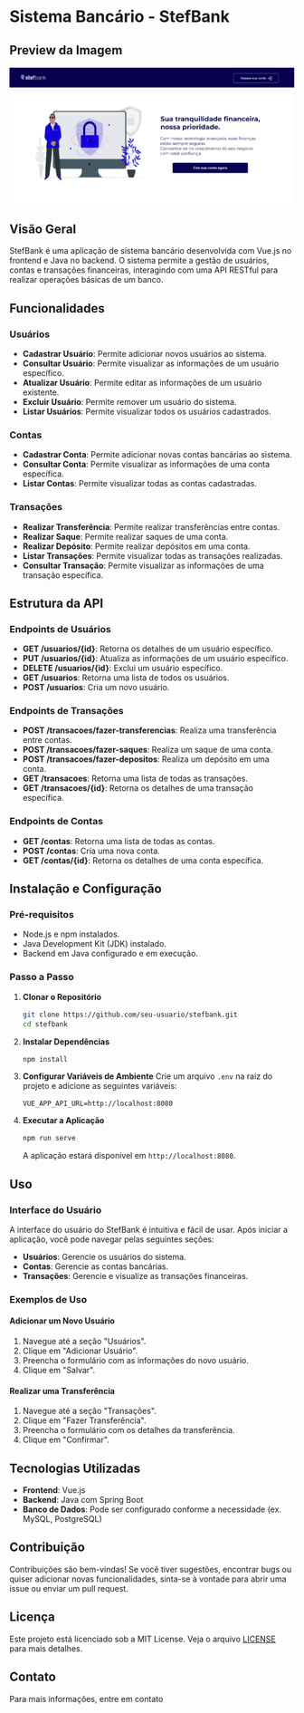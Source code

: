# Sistema Bancário - StefBank

## Preview da Imagem
![Preview da Landing Page](https://github.com/victorsantanna/sistema-bancario/blob/main/src/assets/img/stefbank-preview.png)

## Visão Geral

StefBank é uma aplicação de sistema bancário desenvolvida com Vue.js no frontend e Java no backend. O sistema permite a gestão de usuários, contas e transações financeiras, interagindo com uma API RESTful para realizar operações básicas de um banco.

## Funcionalidades

### Usuários
- **Cadastrar Usuário**: Permite adicionar novos usuários ao sistema.
- **Consultar Usuário**: Permite visualizar as informações de um usuário específico.
- **Atualizar Usuário**: Permite editar as informações de um usuário existente.
- **Excluir Usuário**: Permite remover um usuário do sistema.
- **Listar Usuários**: Permite visualizar todos os usuários cadastrados.

### Contas
- **Cadastrar Conta**: Permite adicionar novas contas bancárias ao sistema.
- **Consultar Conta**: Permite visualizar as informações de uma conta específica.
- **Listar Contas**: Permite visualizar todas as contas cadastradas.

### Transações
- **Realizar Transferência**: Permite realizar transferências entre contas.
- **Realizar Saque**: Permite realizar saques de uma conta.
- **Realizar Depósito**: Permite realizar depósitos em uma conta.
- **Listar Transações**: Permite visualizar todas as transações realizadas.
- **Consultar Transação**: Permite visualizar as informações de uma transação específica.

## Estrutura da API

### Endpoints de Usuários
- **GET /usuarios/{id}**: Retorna os detalhes de um usuário específico.
- **PUT /usuarios/{id}**: Atualiza as informações de um usuário específico.
- **DELETE /usuarios/{id}**: Exclui um usuário específico.
- **GET /usuarios**: Retorna uma lista de todos os usuários.
- **POST /usuarios**: Cria um novo usuário.

### Endpoints de Transações
- **POST /transacoes/fazer-transferencias**: Realiza uma transferência entre contas.
- **POST /transacoes/fazer-saques**: Realiza um saque de uma conta.
- **POST /transacoes/fazer-depositos**: Realiza um depósito em uma conta.
- **GET /transacoes**: Retorna uma lista de todas as transações.
- **GET /transacoes/{id}**: Retorna os detalhes de uma transação específica.

### Endpoints de Contas
- **GET /contas**: Retorna uma lista de todas as contas.
- **POST /contas**: Cria uma nova conta.
- **GET /contas/{id}**: Retorna os detalhes de uma conta específica.

## Instalação e Configuração

### Pré-requisitos
- Node.js e npm instalados.
- Java Development Kit (JDK) instalado.
- Backend em Java configurado e em execução.

### Passo a Passo

1. **Clonar o Repositório**
   ```bash
   git clone https://github.com/seu-usuario/stefbank.git
   cd stefbank
   ```

2. **Instalar Dependências**
   ```bash
   npm install
   ```

3. **Configurar Variáveis de Ambiente**
   Crie um arquivo `.env` na raiz do projeto e adicione as seguintes variáveis:
   ```
   VUE_APP_API_URL=http://localhost:8080
   ```

4. **Executar a Aplicação**
   ```bash
   npm run serve
   ```
   A aplicação estará disponível em `http://localhost:8080`.

## Uso

### Interface do Usuário
A interface do usuário do StefBank é intuitiva e fácil de usar. Após iniciar a aplicação, você pode navegar pelas seguintes seções:

- **Usuários**: Gerencie os usuários do sistema.
- **Contas**: Gerencie as contas bancárias.
- **Transações**: Gerencie e visualize as transações financeiras.

### Exemplos de Uso

#### Adicionar um Novo Usuário
1. Navegue até a seção "Usuários".
2. Clique em "Adicionar Usuário".
3. Preencha o formulário com as informações do novo usuário.
4. Clique em "Salvar".

#### Realizar uma Transferência
1. Navegue até a seção "Transações".
2. Clique em "Fazer Transferência".
3. Preencha o formulário com os detalhes da transferência.
4. Clique em "Confirmar".

## Tecnologias Utilizadas

- **Frontend**: Vue.js
- **Backend**: Java com Spring Boot
- **Banco de Dados**: Pode ser configurado conforme a necessidade (ex. MySQL, PostgreSQL)

## Contribuição

Contribuições são bem-vindas! Se você tiver sugestões, encontrar bugs ou quiser adicionar novas funcionalidades, sinta-se à vontade para abrir uma issue ou enviar um pull request.

## Licença

Este projeto está licenciado sob a MIT License. Veja o arquivo [LICENSE](LICENSE) para mais detalhes.

## Contato

Para mais informações, entre em contato
